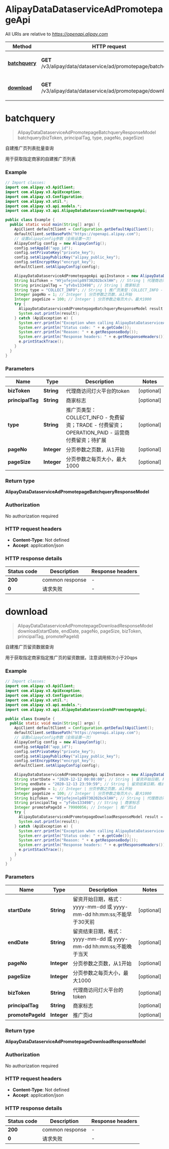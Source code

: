 # AlipayDataDataserviceAdPromotepageApi

All URIs are relative to *https://openapi.alipay.com*

| Method | HTTP request | Description |
|------------- | ------------- | -------------|
| [**batchquery**](AlipayDataDataserviceAdPromotepageApi.md#batchquery) | **GET** /v3/alipay/data/dataservice/ad/promotepage/batchquery | 自建推广页列表批量查询 |
| [**download**](AlipayDataDataserviceAdPromotepageApi.md#download) | **GET** /v3/alipay/data/dataservice/ad/promotepage/download | 自建推广页留资数据查询 |


<a name="batchquery"></a>
# **batchquery**
> AlipayDataDataserviceAdPromotepageBatchqueryResponseModel batchquery(bizToken, principalTag, type, pageNo, pageSize)

自建推广页列表批量查询

用于获取指定商家的自建推广页列表

### Example
```java
// Import classes:
import com.alipay.v3.ApiClient;
import com.alipay.v3.ApiException;
import com.alipay.v3.Configuration;
import com.alipay.v3.util.*;
import com.alipay.v3.api.models.*;
import com.alipay.v3.api.AlipayDataDataserviceAdPromotepageApi;

public class Example {
  public static void main(String[] args) {
    ApiClient defaultClient = Configuration.getDefaultApiClient();
    defaultClient.setBasePath("https://openapi.alipay.com");
    // 设置alipayConfig参数（全局设置一次）
    AlipayConfig config = new AlipayConfig();
    config.setAppId("app_id");
    config.setPrivateKey("private_key");
    config.setAlipayPublicKey("alipay_public_key");
    config.setEncryptKey("encrypt_key");
    defaultClient.setAlipayConfig(config);

    AlipayDataDataserviceAdPromotepageApi apiInstance = new AlipayDataDataserviceAdPromotepageApi(defaultClient);
    String bizToken = "HYjofejnnlp89730202bcklHH"; // String | 代理商访问灯火平台的token
    String principalTag = "yfvbv133498"; // String | 商家标志
    String type = "COLLECT_INFO"; // String | 推广页类型：COLLECT_INFO -  免费留资；TRADE - 付费留资； OPERATION_PAID - 运营商付费留资；待扩展
    Integer pageNo = 1; // Integer | 分页参数之页数，从1开始
    Integer pageSize = 100; // Integer | 分页参数之每页大小，最大1000
    try {
      AlipayDataDataserviceAdPromotepageBatchqueryResponseModel result = apiInstance.batchquery(bizToken, principalTag, type, pageNo, pageSize);
      System.out.println(result);
    } catch (ApiException e) {
      System.err.println("Exception when calling AlipayDataDataserviceAdPromotepageApi#batchquery");
      System.err.println("Status code: " + e.getCode());
      System.err.println("Reason: " + e.getResponseBody());
      System.err.println("Response headers: " + e.getResponseHeaders());
      e.printStackTrace();
    }
  }
}
```

### Parameters

| Name | Type | Description  | Notes |
|------------- | ------------- | ------------- | -------------|
| **bizToken** | **String**| 代理商访问灯火平台的token | [optional] |
| **principalTag** | **String**| 商家标志 | [optional] |
| **type** | **String**| 推广页类型：COLLECT_INFO -  免费留资；TRADE - 付费留资； OPERATION_PAID - 运营商付费留资；待扩展 | [optional] |
| **pageNo** | **Integer**| 分页参数之页数，从1开始 | [optional] |
| **pageSize** | **Integer**| 分页参数之每页大小，最大1000 | [optional] |

### Return type

**AlipayDataDataserviceAdPromotepageBatchqueryResponseModel**

### Authorization

No authorization required

### HTTP request headers

 - **Content-Type**: Not defined
 - **Accept**: application/json

### HTTP response details
| Status code | Description | Response headers |
|-------------|-------------|------------------|
| **200** | common response |  -  |
| **0** | 请求失败 |  -  |

<a name="download"></a>
# **download**
> AlipayDataDataserviceAdPromotepageDownloadResponseModel download(startDate, endDate, pageNo, pageSize, bizToken, principalTag, promotePageId)

自建推广页留资数据查询

用于获取指定商家指定推广页的留资数据，注意调用频次小于20qps

### Example
```java
// Import classes:
import com.alipay.v3.ApiClient;
import com.alipay.v3.ApiException;
import com.alipay.v3.Configuration;
import com.alipay.v3.util.*;
import com.alipay.v3.api.models.*;
import com.alipay.v3.api.AlipayDataDataserviceAdPromotepageApi;

public class Example {
  public static void main(String[] args) {
    ApiClient defaultClient = Configuration.getDefaultApiClient();
    defaultClient.setBasePath("https://openapi.alipay.com");
    // 设置alipayConfig参数（全局设置一次）
    AlipayConfig config = new AlipayConfig();
    config.setAppId("app_id");
    config.setPrivateKey("private_key");
    config.setAlipayPublicKey("alipay_public_key");
    config.setEncryptKey("encrypt_key");
    defaultClient.setAlipayConfig(config);

    AlipayDataDataserviceAdPromotepageApi apiInstance = new AlipayDataDataserviceAdPromotepageApi(defaultClient);
    String startDate = "2020-12-12 00:00:00"; // String | 留资开始日期，格式：yyyy-mm-dd 或 yyyy-mm-dd hh:mm:ss;不能早于30天前
    String endDate = "2020-12-13 23:59:59"; // String | 留资结束日期，格式：yyyy-mm-dd 或 yyyy-mm-dd hh:mm:ss;不能晚于当天
    Integer pageNo = 1; // Integer | 分页参数之页数，从1开始
    Integer pageSize = 100; // Integer | 分页参数之每页大小，最大1000
    String bizToken = "HYjofejnnlp89730202bcklHH"; // String | 代理商访问灯火平台的token
    String principalTag = "yfvbv133498"; // String | 商家标志
    Integer promotePageId = 79900056; // Integer | 推广页id
    try {
      AlipayDataDataserviceAdPromotepageDownloadResponseModel result = apiInstance.download(startDate, endDate, pageNo, pageSize, bizToken, principalTag, promotePageId);
      System.out.println(result);
    } catch (ApiException e) {
      System.err.println("Exception when calling AlipayDataDataserviceAdPromotepageApi#download");
      System.err.println("Status code: " + e.getCode());
      System.err.println("Reason: " + e.getResponseBody());
      System.err.println("Response headers: " + e.getResponseHeaders());
      e.printStackTrace();
    }
  }
}
```

### Parameters

| Name | Type | Description  | Notes |
|------------- | ------------- | ------------- | -------------|
| **startDate** | **String**| 留资开始日期，格式：yyyy-mm-dd 或 yyyy-mm-dd hh:mm:ss;不能早于30天前 | [optional] |
| **endDate** | **String**| 留资结束日期，格式：yyyy-mm-dd 或 yyyy-mm-dd hh:mm:ss;不能晚于当天 | [optional] |
| **pageNo** | **Integer**| 分页参数之页数，从1开始 | [optional] |
| **pageSize** | **Integer**| 分页参数之每页大小，最大1000 | [optional] |
| **bizToken** | **String**| 代理商访问灯火平台的token | [optional] |
| **principalTag** | **String**| 商家标志 | [optional] |
| **promotePageId** | **Integer**| 推广页id | [optional] |

### Return type

**AlipayDataDataserviceAdPromotepageDownloadResponseModel**

### Authorization

No authorization required

### HTTP request headers

 - **Content-Type**: Not defined
 - **Accept**: application/json

### HTTP response details
| Status code | Description | Response headers |
|-------------|-------------|------------------|
| **200** | common response |  -  |
| **0** | 请求失败 |  -  |

